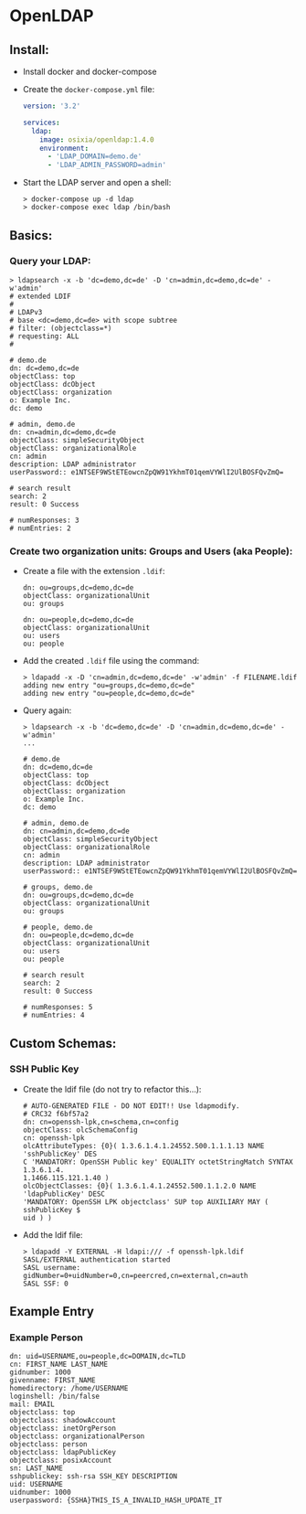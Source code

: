 # OpenLDAP

## Install:
* Install docker and docker-compose
* Create the `docker-compose.yml` file:
    ```yaml
    version: '3.2'

    services:
      ldap:
        image: osixia/openldap:1.4.0
        environment:
          - 'LDAP_DOMAIN=demo.de'
          - 'LDAP_ADMIN_PASSWORD=admin'
    ```

* Start the LDAP server and open a shell:
  ```
  > docker-compose up -d ldap
  > docker-compose exec ldap /bin/bash
  ```


## Basics:
### Query your LDAP:
```
> ldapsearch -x -b 'dc=demo,dc=de' -D 'cn=admin,dc=demo,dc=de' -w'admin'
# extended LDIF
#
# LDAPv3
# base <dc=demo,dc=de> with scope subtree
# filter: (objectclass=*)
# requesting: ALL
#

# demo.de
dn: dc=demo,dc=de
objectClass: top
objectClass: dcObject
objectClass: organization
o: Example Inc.
dc: demo

# admin, demo.de
dn: cn=admin,dc=demo,dc=de
objectClass: simpleSecurityObject
objectClass: organizationalRole
cn: admin
description: LDAP administrator
userPassword:: e1NTSEF9WStETEowcnZpQW91YkhmT01qemVYWlI2UlBOSFQvZmQ=

# search result
search: 2
result: 0 Success

# numResponses: 3
# numEntries: 2

```

### Create two organization units: Groups and Users (aka People):
* Create a file with the extension `.ldif`:
    ```ldif
    dn: ou=groups,dc=demo,dc=de
    objectClass: organizationalUnit
    ou: groups

    dn: ou=people,dc=demo,dc=de
    objectClass: organizationalUnit
    ou: users
    ou: people
    ```
* Add the created `.ldif` file using the command:
    ```
    > ldapadd -x -D 'cn=admin,dc=demo,dc=de' -w'admin' -f FILENAME.ldif
    adding new entry "ou=groups,dc=demo,dc=de"
    adding new entry "ou=people,dc=demo,dc=de"
    ```
* Query again:
    ```
    > ldapsearch -x -b 'dc=demo,dc=de' -D 'cn=admin,dc=demo,dc=de' -w'admin'
    ...

    # demo.de
    dn: dc=demo,dc=de
    objectClass: top
    objectClass: dcObject
    objectClass: organization
    o: Example Inc.
    dc: demo

    # admin, demo.de
    dn: cn=admin,dc=demo,dc=de
    objectClass: simpleSecurityObject
    objectClass: organizationalRole
    cn: admin
    description: LDAP administrator
    userPassword:: e1NTSEF9WStETEowcnZpQW91YkhmT01qemVYWlI2UlBOSFQvZmQ=

    # groups, demo.de
    dn: ou=groups,dc=demo,dc=de
    objectClass: organizationalUnit
    ou: groups

    # people, demo.de
    dn: ou=people,dc=demo,dc=de
    objectClass: organizationalUnit
    ou: users
    ou: people

    # search result
    search: 2
    result: 0 Success

    # numResponses: 5
    # numEntries: 4

    ```

## Custom Schemas:
### SSH Public Key
* Create the ldif file (do not try to refactor this...):
    ```ldif
    # AUTO-GENERATED FILE - DO NOT EDIT!! Use ldapmodify.
    # CRC32 f6bf57a2
    dn: cn=openssh-lpk,cn=schema,cn=config
    objectClass: olcSchemaConfig
    cn: openssh-lpk
    olcAttributeTypes: {0}( 1.3.6.1.4.1.24552.500.1.1.1.13 NAME 'sshPublicKey' DES
    C 'MANDATORY: OpenSSH Public key' EQUALITY octetStringMatch SYNTAX 1.3.6.1.4.
    1.1466.115.121.1.40 )
    olcObjectClasses: {0}( 1.3.6.1.4.1.24552.500.1.1.2.0 NAME 'ldapPublicKey' DESC
    'MANDATORY: OpenSSH LPK objectclass' SUP top AUXILIARY MAY ( sshPublicKey $
    uid ) )

    ```
* Add the ldif file:
    ```
    > ldapadd -Y EXTERNAL -H ldapi:/// -f openssh-lpk.ldif
    SASL/EXTERNAL authentication started
    SASL username: gidNumber=0+uidNumber=0,cn=peercred,cn=external,cn=auth
    SASL SSF: 0
    ```

## Example Entry
### Example Person
```
dn: uid=USERNAME,ou=people,dc=DOMAIN,dc=TLD
cn: FIRST_NAME LAST_NAME
gidnumber: 1000
givenname: FIRST_NAME
homedirectory: /home/USERNAME
loginshell: /bin/false
mail: EMAIL
objectclass: top
objectclass: shadowAccount
objectclass: inetOrgPerson
objectclass: organizationalPerson
objectclass: person
objectclass: ldapPublicKey
objectclass: posixAccount
sn: LAST_NAME
sshpublickey: ssh-rsa SSH_KEY DESCRIPTION
uid: USERNAME
uidnumber: 1000
userpassword: {SSHA}THIS_IS_A_INVALID_HASH_UPDATE_IT
```